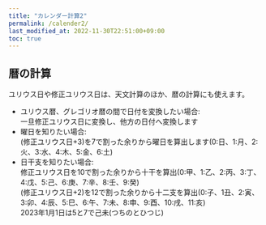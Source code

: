 ```yaml
---
title: "カレンダー計算2"
permalink: /calender2/
last_modified_at: 2022-11-30T22:51:00+09:00
toc: true
---
```



## 暦の計算

ユリウス日や修正ユリウス日は、天文計算のほか、暦の計算にも使えます。

- ユリウス暦、グレゴリオ暦の間で日付を変換したい場合:  
  一旦修正ユリウス日に変換し、他方の日付へ変換します
- 曜日を知りたい場合:  
  (修正ユリウス日+3)を7で割った余りから曜日を算出します(0:日、1:月、2:火、3:水、4:木、5:金、6:土)
- 日干支を知りたい場合:  
  修正ユリウス日を10で割った余りから十干を算出(0:甲、1:乙、2:丙、3:丁、4:戊、5:己、6:庚、7:辛、8:壬、9:癸)  
  (修正ユリウス日+2)を12で割った余りから十二支を算出(0:子、1丑、2:寅、3:卯、4:辰、5:巳、6:午、7:未、8:申、9:酉、10:戌、11:亥)  
  2023年1月1日は5と7で己未(つちのとひつじ)
